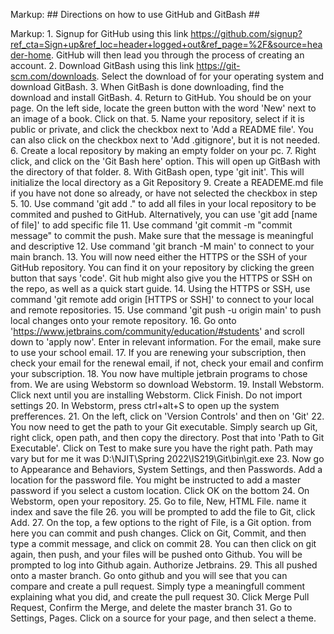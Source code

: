 Markup: ## Directions on how to use GitHub and GitBash ##

Markup: 
	1. Signup for GitHub using this link https://github.com/signup?ref_cta=Sign+up&ref_loc=header+logged+out&ref_page=%2F&source=header-home. GitHub will then lead you through the process of creating an account.
	2. Download GitBash using this link https://git-scm.com/downloads. Select the download of for your operating system and download GitBash.
	3. When GitBash is done downloading, find the download and install GitBash.
	4. Return to GitHub. You should be on your page. On the left side, locate the green button with the word 'New' next to an image of a book. Click on that.
	5. Name your repository, select if it is public or private, and click the checkbox next to 'Add a README file'. You can also click on the checkbox next to 'Add .gitignore', but it is not needed.
	6. Create a local repository by making an empty folder on your pc.
	7. Right click, and click on the 'Git Bash here' option. This will open up GitBash with the directory of that folder.
	8. With GitBash open, type 'git init'. This will initialize the local directory as a Git Repository
	9. Create a READEME.md file if you have not done so already, or have not selected the checkbox in step 5.
	10. Use command 'git add ." to add all files in your local repository to be commited and pushed to GitHub. Alternatively, you can use 'git add [name of file]' to add specific file
	11. Use command 'git commit -m "commit message" to commit the push. Make sure that the message is meaningful and descriptive
	12. Use command 'git branch -M main' to connect to your main branch.
	13. You will now need either the HTTPS or the SSH of your GitHub repository. You can find it on your repository by clicking the green button that says 'code'. Git hub might also give you the HTTPS or SSH on the repo, as well as a quick start guide.
	14. Using the HTTPS or SSH, use command 'git remote add origin [HTTPS or SSH]' to connect to your local and remote repositories.
	15. Use command 'git push -u origin main' to push local changes onto your remote repository.
	16. Go onto 'https://www.jetbrains.com/community/education/#students' and scroll down to 'apply now'. Enter in relevant information. For the email, make sure to use your school email.
	17. If you are renewing your subscription, then check your email for the renewal email, if not, check your email and confirm your subscription.
	18. You now have multiple jetbrain programs to chose from. We are using Webstorm so download Webstorm.
	19. Install Webstorm. Click next until you are installing Webstorm. Click Finish. Do not import settings
	20. In Webstorm, press ctrl+alt+S to open up the system prefferences.
	21. On the left, click on 'Version Controls' and then on 'Git'
	22. You now need to get the path to your Git executable. Simply search up Git, right click, open path, and then copy the directory. Post that into 'Path to Git Executable'. Click on Test to make sure you have the right path. Path may vary but for me it was D:\NJIT\Spring 2022\IS219\Git\bin\git.exe
	23. Now go to Appearance and Behaviors, System Settings, and then Passwords. Add a location for the password file. You might be instructed to add a master password if you select a custom location. Click OK on the bottom
	24. On Webstorm, open your repository.
	25. Go to file, New, HTML File. name it index and save the file
	26. you will be prompted to add the file to Git, click Add.
	27. On the top, a few options to the right of File, is a Git option. from here you can commit and push changes. Click on Git, Commit, and then type a commit message, and click on commit
	28. You can then click on git again, then push, and your files will be pushed onto Github. You will be prompted to log into Github again. Authorize Jetbrains.
	29. This all pushed onto a master branch. Go onto github and you will see that you can compare and create a pull request. Simply type a meaningfull comment explaining what you did, and create the pull request
	30. Click Merge Pull Request, Confirm the Merge, and delete the master branch
	31. Go to Settings, Pages. Click on a source for your page, and then select a theme.